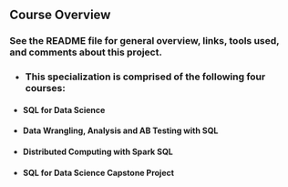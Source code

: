## Course Overview 
### See the README file for general overview, links, tools used, and comments about this project.
### <ul><li>This specialization is comprised of the following four courses:</ul></li>
####   <ul><li>SQL for Data Science</ul></li>
####   <ul><li>Data Wrangling, Analysis and AB Testing with SQL</ul></li> 
####   <ul><li>Distributed Computing with Spark SQL</ul></li>
####   <ul><li>SQL for Data Science Capstone Project</ul></li>



